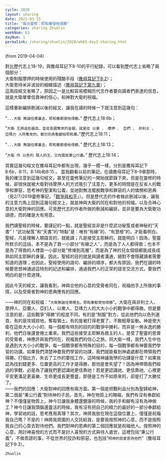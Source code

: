 ```yaml
---
cycle: 2020
layout: sharing
date: 2021-03-15
title: "每日靈修：耶和華使他得勝"
categories: sharing Zhuolin
weekNum: 63
dayNum: 1
permalink: /sharing/zhuolin/2020/wk63-day1-sharing.html
---
```

(from 2019-04-04)

對比歷代志上18-19，與撒母耳記下8-10的平行紀錄，可以看到歷代志上省略了兩個部分：  
大衛制服摩押的時候使用的殘酷手段（[撒母耳記下8:2](https://www.biblegateway.com/passage/?search=撒母耳記下8.2&version=CUVMPT)）；  
大衛恩待米非波設的細緻描述（[撒母耳記下第九章](https://www.biblegateway.com/passage/?search=撒母耳記下9&version=CUVMPT)）；  
這兩段經文省略了，原因之一是比較容易模糊历代志作者要向讀者們表達的信息，就是大衛單單信靠神的信心，和神對大衛的祝福。

這樣重新編排刪減以後的經文，讓我在讀的時候一下就注意到這幾句：

“`...大衛 無論往哪裏去，耶和華都使他得勝。`” 歷代志上18:6b；

“`大衛 王將這些器皿，並從各國奪來的金銀，就是從 以東 、 摩押 、 亞捫 、 非利士 、 亞瑪力 人所奪來的，都分別為聖獻給耶和華。`”歷代志上18:11；

“`...大衛 無論往哪裏去，耶和華都使他得勝。`” 歷代志上18:13；

“`大衛 作 以色列 眾人的王，又向眾民秉公行義。`” 歷代志上18:14；

其實這幾句經文在撒母耳記中都有出現，幾乎一模一樣，分別是撒母耳記下8:6b，8:11，8:14b和8:15 。 當我翻看以前的筆記，在讀撒母耳記下8-9章那時，我的確注意到這幾句經文，甚至在靈修筆記的一開始就節錄下來，但是在靈修的時候，卻很快就被大衛對待摩押人的方式吸引了注意力，更多的時間是在反省人的戰爭和罪惡，思考神的聖潔和公義，並祂對無法擺脫戰爭和罪惡的人的憐憫和恩典（見2/7/2019靈修筆記，「[戰爭與和平](https://bibleplan.github.io/sharing/zhuolin/day4-wk55-sharing.html)」）。但是歷代志的作者做此刪減以後，讓我的注意力馬上回到這幾句經文上，就是神與大衛的同在和對他的祝福，以及合神心意的大衛對神的回應。可見歷代志的作者所做的刪減和編排，並非是要為大衛歌功頌德，而的確是大有用意。

我們讀聖經的時候，要謹記的一點，就是聖經並非是什麼武功秘笈或者神秘的“天書”！“武功秘笈”和“天書”的“特點”是：唯有“有緣”的、“有慧根”的，才能看明白。聖經，凡是理解人類語言的，就能讀；凡是接受主耶穌的，就能明白！因為，聖靈所默示的這話，本不是為了救一小部分“有緣之人”，而是為了人人都得救；也本不是為了得救的人裡面一小部分能“修煉到高層”，而是為了神的兒女個個都能成長成熟如同主耶穌的身量。因此，聖經的目的就是與讀者溝通，絕對不會隱藏讀者需要知道的道理；也因此，聖經使用的語句、編排的順序，都大有原因，我們在讀的時候要思想神通過這特別的記述和編排，通過我們人的正常的語言交流方式，要我們明白的是什麼道理。

因此今天的經文，讓我看到，神與合他的心意的受膏者同在，祝福他手上所做的事情，以及受膏者對神的恩典應有的回應。

——神的同在和祝福：“`大衛無論往哪裡去，耶和華都使他得勝`”。大衛在與非利士人、摩押人、亞蘭人、亞扪人、以東人、亞瑪力人的大大小小的戰爭中都得勝。但是要注意的是，這些戰爭“得勝”的程度不同，有的是“制服”對方，從此他們向以色列進貢，有的是攻城掠地，奪取領土，有的是被打得老實了，不敢輕舉妄動。神是使大衛在這些大大小小的、每一個都有特別的目的的戰爭中勝利，而非是一勞永逸的勝利，他們日後還會捲土重來。我們這些接受主耶穌為救主的人，是受了聖靈的恩膏的受膏者，神應許與我們同在，祝福我們的信心之旅。同大衛一樣，我們人生中也是遇到大大小小的戰爭，每一個戰爭都有特殊的目的，每一個戰爭都有神要我們學習的功課。如果我們清楚神要我們學習的功課，我們就能看到神處處都在帶領我們得勝。打個比方，失去了工作的要找工作，這時候神讓我學的功課是什麼？如果我認為找到錢更多、位置更高的工作才是得勝，那怕是會失望了！因為神帶領我們經過的爭戰，必是為了讓我們更認識祂更信靠祂！若是更認識祂、更信靠祂、心裡更平安更滿足更喜樂、生命更成長更豐盛，即便是工作不如原來的，卻是打了大勝仗了。  
——我們的回應：大衛對神的回應有兩方面。第一個是把戰利品分別為聖歸給神，第二個是“秉公行義”對待神的子民。首先，神在物質上的賜福，我們有沒有奉獻給神？不僅僅是物質上，神今日讓我身體還健康的時候，我的手和腳有沒有為神做工？神今日讓我頭腦還靈活的時候，我有沒有把自己的精力的最好的一部分奉獻給神，學習祂的話，思考應用真理？其次，神將我放在現在這個位置上，僅僅是祝福我自己嗎？不是的！神將我周圍的人交託給我，是要我按照神的心意，而不是按照我自己的心意去對待他們。我們對神的恩典的第二個回應就是祝福他人。按照神的心意，用討神喜悅的方式而不是討人喜悅的方式與待人處世，這裡包括“秉公行義”，不做乖謬的事，不從世界的狡詐和邪惡，也包括“`照神的慈愛恩待他們`”（撒母耳記下9:3）。

`Zhuolin`
